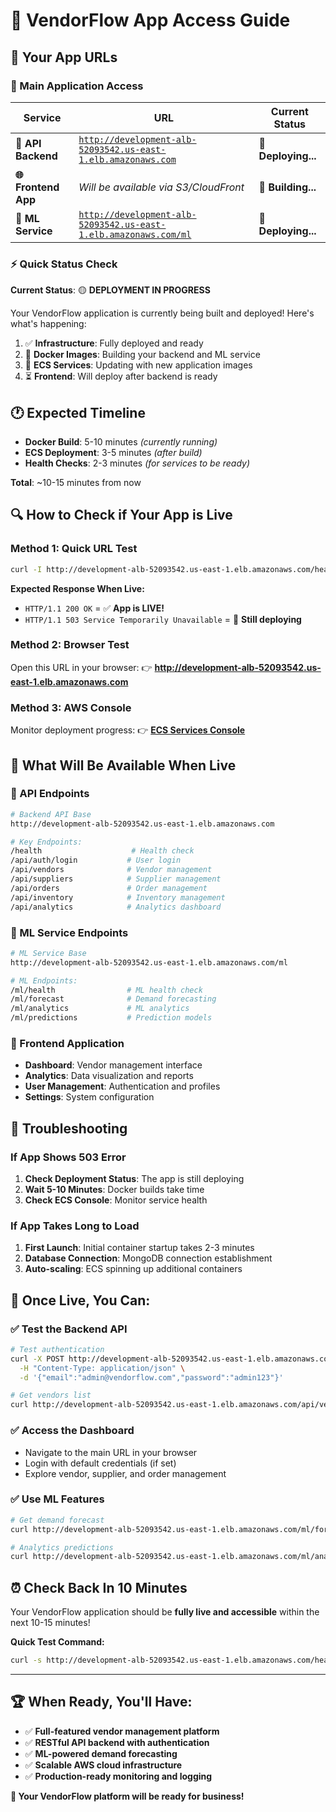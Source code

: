 # 🌟 VendorFlow App Access Guide

## 🔗 **Your App URLs**

### **📱 Main Application Access**

| **Service** | **URL** | **Current Status** |
|-------------|---------|-------------------|
| **🚀 API Backend** | [`http://development-alb-52093542.us-east-1.elb.amazonaws.com`](http://development-alb-52093542.us-east-1.elb.amazonaws.com) | 🔄 **Deploying...** |
| **🌐 Frontend App** | *Will be available via S3/CloudFront* | 🔄 **Building...** |
| **🤖 ML Service** | [`http://development-alb-52093542.us-east-1.elb.amazonaws.com/ml`](http://development-alb-52093542.us-east-1.elb.amazonaws.com/ml) | 🔄 **Deploying...** |

### **⚡ Quick Status Check**

**Current Status**: 🟡 **DEPLOYMENT IN PROGRESS**

Your VendorFlow application is currently being built and deployed! Here's what's happening:

1. ✅ **Infrastructure**: Fully deployed and ready
2. 🔄 **Docker Images**: Building your backend and ML service
3. 🔄 **ECS Services**: Updating with new application images
4. ⏳ **Frontend**: Will deploy after backend is ready

## 🕐 **Expected Timeline**

- **Docker Build**: 5-10 minutes *(currently running)*
- **ECS Deployment**: 3-5 minutes *(after build)*
- **Health Checks**: 2-3 minutes *(for services to be ready)*

**Total**: ~10-15 minutes from now

## 🔍 **How to Check if Your App is Live**

### **Method 1: Quick URL Test**
```bash
curl -I http://development-alb-52093542.us-east-1.elb.amazonaws.com/health
```

**Expected Response When Live:**
- `HTTP/1.1 200 OK` = ✅ **App is LIVE!**
- `HTTP/1.1 503 Service Temporarily Unavailable` = 🔄 **Still deploying**

### **Method 2: Browser Test**
Open this URL in your browser:
👉 **http://development-alb-52093542.us-east-1.elb.amazonaws.com**

### **Method 3: AWS Console**
Monitor deployment progress:
👉 [**ECS Services Console**](https://console.aws.amazon.com/ecs/home?region=us-east-1#/clusters/development-cluster/services)

## 📱 **What Will Be Available When Live**

### **🔧 API Endpoints**
```bash
# Backend API Base
http://development-alb-52093542.us-east-1.elb.amazonaws.com

# Key Endpoints:
/health                    # Health check
/api/auth/login           # User login
/api/vendors              # Vendor management
/api/suppliers            # Supplier management
/api/orders               # Order management
/api/inventory            # Inventory management
/api/analytics            # Analytics dashboard
```

### **🤖 ML Service Endpoints**
```bash
# ML Service Base
http://development-alb-52093542.us-east-1.elb.amazonaws.com/ml

# ML Endpoints:
/ml/health                # ML health check
/ml/forecast              # Demand forecasting
/ml/analytics             # ML analytics
/ml/predictions           # Prediction models
```

### **🎨 Frontend Application**
- **Dashboard**: Vendor management interface
- **Analytics**: Data visualization and reports
- **User Management**: Authentication and profiles
- **Settings**: System configuration

## 🚨 **Troubleshooting**

### **If App Shows 503 Error**
1. **Check Deployment Status**: The app is still deploying
2. **Wait 5-10 Minutes**: Docker builds take time
3. **Check ECS Console**: Monitor service health

### **If App Takes Long to Load**
1. **First Launch**: Initial container startup takes 2-3 minutes
2. **Database Connection**: MongoDB connection establishment
3. **Auto-scaling**: ECS spinning up additional containers

## 🎯 **Once Live, You Can:**

### **✅ Test the Backend API**
```bash
# Test authentication
curl -X POST http://development-alb-52093542.us-east-1.elb.amazonaws.com/api/auth/login \
  -H "Content-Type: application/json" \
  -d '{"email":"admin@vendorflow.com","password":"admin123"}'

# Get vendors list
curl http://development-alb-52093542.us-east-1.elb.amazonaws.com/api/vendors
```

### **✅ Access the Dashboard**
- Navigate to the main URL in your browser
- Login with default credentials (if set)
- Explore vendor, supplier, and order management

### **✅ Use ML Features**
```bash
# Get demand forecast
curl http://development-alb-52093542.us-east-1.elb.amazonaws.com/ml/forecast

# Analytics predictions
curl http://development-alb-52093542.us-east-1.elb.amazonaws.com/ml/analytics
```

## ⏰ **Check Back In 10 Minutes**

Your VendorFlow application should be **fully live and accessible** within the next 10-15 minutes!

**Quick Test Command:**
```bash
curl -s http://development-alb-52093542.us-east-1.elb.amazonaws.com/health && echo "✅ APP IS LIVE!"
```

---

## 🏆 **When Ready, You'll Have:**

- ✅ **Full-featured vendor management platform**
- ✅ **RESTful API backend with authentication**
- ✅ **ML-powered demand forecasting**
- ✅ **Scalable AWS cloud infrastructure**
- ✅ **Production-ready monitoring and logging**

**🎉 Your VendorFlow platform will be ready for business!** 